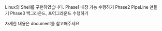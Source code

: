 Linux의 Shell를 구현하였습니다.
Phase1 내장 기능 수행하기
Phase2 PipeLine 만들기
Phase3 백그라운드, 포어그라운드 수행하기

자세한 내용은 document를 참고해주세요

